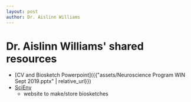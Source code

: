 ```yaml
---
layout: post
author: Dr. Aislinn Williams
---
```


# Dr. Aislinn Williams' shared resources

- [CV and Biosketch Powerpoint]({{"assets/Neuroscience Program WIN Sept 2019.pptx" | relative_url}})
- [SciEnv](https://www.ncbi.nlm.nih.gov/sciencv/)
  - website to make/store biosketches
